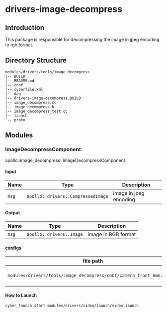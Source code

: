# drivers-image-decompress

## Introduction
This package is responsible for decompressing the image in jpeg encoding to rgb format.

## Directory Structure
```shell
modules/drivers/tools/image_decompress
|-- BUILD
|-- README.md
|-- conf
|-- cyberfile.xml
|-- dag
|-- drivers-image-decompress.BUILD
|-- image_decompress.cc
|-- image_decompress.h
|-- image_decompress_test.cc
|-- launch
`-- proto
```

## Modules

### ImageDecompressComponent

apollo::image_decompress::ImageDecompressComponent


#### Input

| Name  | Type                                               |      Description             |
| ----- | -------------------------------------------------- | ---------------------------- |
| `msg` |         `apollo::drivers::CompressedImage`         |    image in jpeg encoding    |

#### Output

| Name  | Type                                               |      Description             |
| ----- | -------------------------------------------------- | ---------------------------- |
| `msg` |             `apollo::drivers::Image`               |      image in RGB format     |

#### configs

| file path                                                              | type / struct                       | Description           |
| ---------------------------------------------------------------------- | ----------------------------------- | --------------------- |
| `modules/drivers/tools/image_decompress/conf/camera_front_6mm.pb.txt`  |  `apollo::image_decompress::Config` |image decompress config|

#### How to Launch

```bash
cyber_launch start modules/drivers/video/launch/video.launch
```
